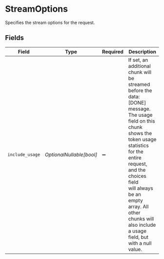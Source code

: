 # StreamOptions

Specifies the stream options for the request.


## Fields

| Field                                                                                                                                                                                                                                                                                              | Type                                                                                                                                                                                                                                                                                               | Required                                                                                                                                                                                                                                                                                           | Description                                                                                                                                                                                                                                                                                        |
| -------------------------------------------------------------------------------------------------------------------------------------------------------------------------------------------------------------------------------------------------------------------------------------------------- | -------------------------------------------------------------------------------------------------------------------------------------------------------------------------------------------------------------------------------------------------------------------------------------------------- | -------------------------------------------------------------------------------------------------------------------------------------------------------------------------------------------------------------------------------------------------------------------------------------------------- | -------------------------------------------------------------------------------------------------------------------------------------------------------------------------------------------------------------------------------------------------------------------------------------------------- |
| `include_usage`                                                                                                                                                                                                                                                                                    | *OptionalNullable[bool]*                                                                                                                                                                                                                                                                           | :heavy_minus_sign:                                                                                                                                                                                                                                                                                 | If set, an additional chunk will be streamed before the data: [DONE] message.<br/>The usage field on this chunk shows the token usage statistics for the entire request, and the choices field<br/>will always be an empty array. All other chunks will also include a usage field, but with a null value. |